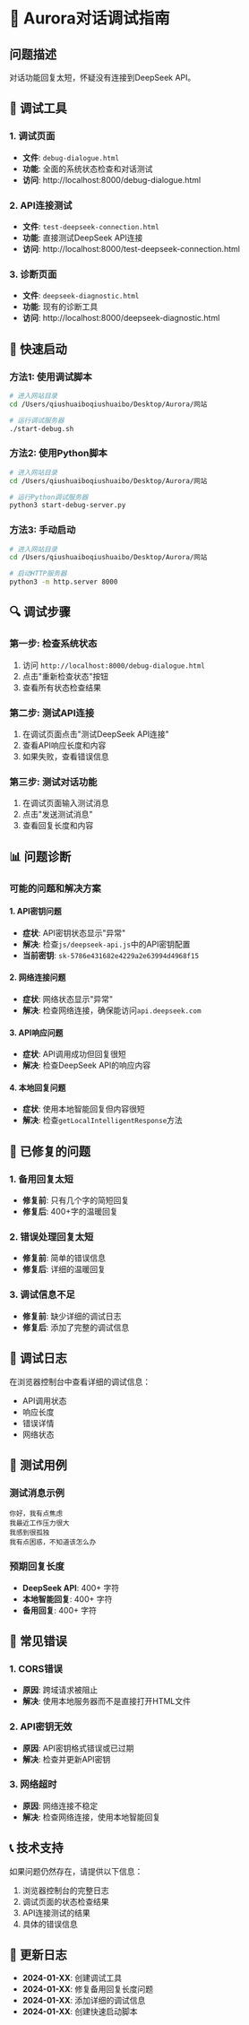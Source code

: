 # 🌌 Aurora对话调试指南

## 问题描述
对话功能回复太短，怀疑没有连接到DeepSeek API。

## 🔧 调试工具

### 1. 调试页面
- **文件**: `debug-dialogue.html`
- **功能**: 全面的系统状态检查和对话测试
- **访问**: http://localhost:8000/debug-dialogue.html

### 2. API连接测试
- **文件**: `test-deepseek-connection.html`
- **功能**: 直接测试DeepSeek API连接
- **访问**: http://localhost:8000/test-deepseek-connection.html

### 3. 诊断页面
- **文件**: `deepseek-diagnostic.html`
- **功能**: 现有的诊断工具
- **访问**: http://localhost:8000/deepseek-diagnostic.html

## 🚀 快速启动

### 方法1: 使用调试脚本
```bash
# 进入网站目录
cd /Users/qiushuaiboqiushuaibo/Desktop/Aurora/网站

# 运行调试服务器
./start-debug.sh
```

### 方法2: 使用Python脚本
```bash
# 进入网站目录
cd /Users/qiushuaiboqiushuaibo/Desktop/Aurora/网站

# 运行Python调试服务器
python3 start-debug-server.py
```

### 方法3: 手动启动
```bash
# 进入网站目录
cd /Users/qiushuaiboqiushuaibo/Desktop/Aurora/网站

# 启动HTTP服务器
python3 -m http.server 8000
```

## 🔍 调试步骤

### 第一步: 检查系统状态
1. 访问 `http://localhost:8000/debug-dialogue.html`
2. 点击"重新检查状态"按钮
3. 查看所有状态检查结果

### 第二步: 测试API连接
1. 在调试页面点击"测试DeepSeek API连接"
2. 查看API响应长度和内容
3. 如果失败，查看错误信息

### 第三步: 测试对话功能
1. 在调试页面输入测试消息
2. 点击"发送测试消息"
3. 查看回复长度和内容

## 📊 问题诊断

### 可能的问题和解决方案

#### 1. API密钥问题
- **症状**: API密钥状态显示"异常"
- **解决**: 检查`js/deepseek-api.js`中的API密钥配置
- **当前密钥**: `sk-5786e431682e4229a2e63994d4968f15`

#### 2. 网络连接问题
- **症状**: 网络状态显示"异常"
- **解决**: 检查网络连接，确保能访问`api.deepseek.com`

#### 3. API响应问题
- **症状**: API调用成功但回复很短
- **解决**: 检查DeepSeek API的响应内容

#### 4. 本地回复问题
- **症状**: 使用本地智能回复但内容很短
- **解决**: 检查`getLocalIntelligentResponse`方法

## 🔧 已修复的问题

### 1. 备用回复太短
- **修复前**: 只有几个字的简短回复
- **修复后**: 400+字的温暖回复

### 2. 错误处理回复太短
- **修复前**: 简单的错误信息
- **修复后**: 详细的温暖回复

### 3. 调试信息不足
- **修复前**: 缺少详细的调试日志
- **修复后**: 添加了完整的调试信息

## 📝 调试日志

在浏览器控制台中查看详细的调试信息：
- API调用状态
- 响应长度
- 错误详情
- 网络状态

## 🎯 测试用例

### 测试消息示例
```
你好，我有点焦虑
我最近工作压力很大
我感到很孤独
我有点困惑，不知道该怎么办
```

### 预期回复长度
- **DeepSeek API**: 400+ 字符
- **本地智能回复**: 400+ 字符
- **备用回复**: 400+ 字符

## 🚨 常见错误

### 1. CORS错误
- **原因**: 跨域请求被阻止
- **解决**: 使用本地服务器而不是直接打开HTML文件

### 2. API密钥无效
- **原因**: API密钥格式错误或已过期
- **解决**: 检查并更新API密钥

### 3. 网络超时
- **原因**: 网络连接不稳定
- **解决**: 检查网络连接，使用本地智能回复

## 📞 技术支持

如果问题仍然存在，请提供以下信息：
1. 浏览器控制台的完整日志
2. 调试页面的状态检查结果
3. API连接测试的结果
4. 具体的错误信息

## 🔄 更新日志

- **2024-01-XX**: 创建调试工具
- **2024-01-XX**: 修复备用回复长度问题
- **2024-01-XX**: 添加详细的调试信息
- **2024-01-XX**: 创建快速启动脚本
